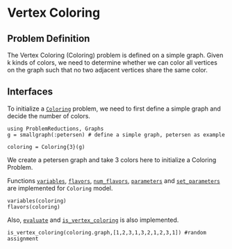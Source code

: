 # Vertex Coloring

## Problem Definition
The Vertex Coloring (Coloring) problem is defined on a simple graph. Given k kinds of colors, we need to determine whether we can color all vertices on the graph such that no two adjacent vertices share the same color.
## Interfaces

To initialize a [`Coloring`](@ref) problem, we need to first define a simple graph and decide the number of colors.

```@repl Coloring
using ProblemReductions, Graphs
g = smallgraph(:petersen) # define a simple graph, petersen as example

coloring = Coloring{3}(g)
```
We create a petersen graph and take 3 colors here to initialize a Coloring Problem. 

Functions [`variables`](@ref), [`flavors`](@ref), [`num_flavors`](@ref), [`parameters`](@ref) and [`set_parameters`](@ref) are implemented for `Coloring` model. 
```@repl Coloring
variables(coloring)
flavors(coloring)
```

Also, [`evaluate`](@ref) and [`is_vertex_coloring`](@ref) is also implemented.
```@repl Coloring
is_vertex_coloring(coloring.graph,[1,2,3,1,3,2,1,2,3,1]) #random assignment
```
